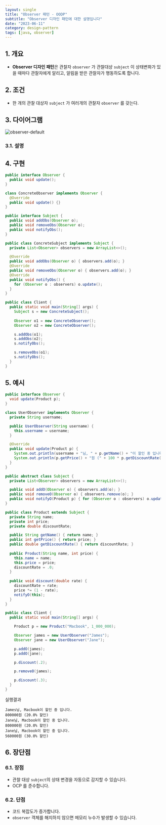 ```yaml
---
layout: single
title: "Observer 패턴 - OODP"
subtitle: "Observer 디자인 패턴에 대한 설명입니다"
date: "2023-06-11"
category: design-pattern
tags: [java, observer]
---
```


## 1. 개요

* **Observer 디자인 패턴**은 관찰자 `observer` 가 관찰대상 `subject` 이 상태변화가 있을 때마다 관찰자에게 알리고, 알림을 받은 관찰자가 행동하도록 합니다.
 
## 2. 조건

* 한 개의 관찰 대상자 `subject` 가 여러개의 관찰자 `observer` 를 갖는다.

## 3. 다이어그램

![observer-default](/assets/images/posts/dp/observer-default.png)

### 3.1. 설명

## 4. 구현

```java
public interface Observer {
  public void update();
}

class ConcreteObserver implements Observer {
  @Override
  public void update() {}
}
```

```java
public interface Subject {
  public void addObs(Observer o);
  public void removeObs(Observer o);
  public void notifyObs();
}
```

```java
public class ConcreteSubject implements Subject {
  private List<Observer> observers = new ArrayList<>();

  @Override
  public void addObs(Observer o) { observers.add(o); }
  @Override
  public void removeObs(Observer o) { observers.add(o); }
  @Override
  public void notifyObs() { 
    for (Observer o : observers) o.update();
  }
}
```

```java
public class Client {
  public static void main(String[] args) {
    Subject s = new ConcreteSubject();
    
    Observer o1 = new ConcreteObserver();
    Observer o2 = new ConcreteObserver();

    s.addObs(o1);
    s.addObs(o2);
    s.notifyObs();

    s.removeObs(o1);
    s.notifyObs();
  }
}
```

## 5. 예시

```java
public interface Observer {
  void update(Product p);
}

class UserObserver implements Observer {
  private String username;

  public UserObserver(String username) {
    this.username = username;
  }

  @Override
  public void update(Product p) {
    System.out.println(username + "님, " + p.getName() + "이 할인 중 입니다.");
    System.out.println(p.getPrice() + "원 (" + 100 * p.getDiscountRate() + "% 할인)");
  }
}
```

```java
public abstract class Subject {
  private List<Observer> observers = new ArrayList<>();

  public void addO(Observer o) { observers.add(o); }
  public void removeO(Observer o) { observers.remove(o); }
  public void notifyO(Product p) { for (Observer o : observers) o.update(p); }
}

public class Product extends Subject {
  private String name;
  private int price;
  private double discountRate;

  public String getName() { return name; }
  public int getPrice() { return price; }
  public double getDiscountRate() { return discountRate; }
  
  public Product(String name, int price) {
    this.name = name;
    this.price = price;
    discountRate = .0;
  }
  
  public void discount(double rate) { 
    discountRate = rate;
    price *= (1 - rate); 
    notifyO(this);
  }
}
```

```java
public class Client {
  public static void main(String[] args) {

    Product p = new Product("Macbook", 1_000_000);

    Observer james = new UserObserver("James");
    Observer jane = new UserObserver("Jane");

    p.addO(james);
    p.addO(jane);

    p.discount(.2);

    p.removeO(james);

    p.discount(.3);
  }
}
```

실행결과
```
James님, Macbook이 할인 중 입니다.
800000원 (20.0% 할인)
Jane님, Macbook이 할인 중 입니다.
800000원 (20.0% 할인)
Jane님, Macbook이 할인 중 입니다.
560000원 (30.0% 할인)
```

## 6. 장단점

### 6.1. 장점

* 관찰 대상 `subject`의 상태 변경을 자동으로 감지할 수 있습니다.
* OCP 를 준수합니다.

### 6.2. 단점

* 코드 복잡도가 증가합니다.
* `observer` 객체를 해지하지 않으면 메모리 누수가 발생할 수 있습니다.